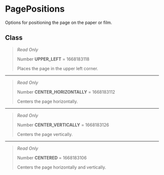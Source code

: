 # PagePositions
Options for positioning the page on the paper or film.

## Class
> *Read Only* 
> 
> Number **UPPER_LEFT** = 1668183118
> 
> Places the page in the upper left corner.
*** 
> *Read Only* 
> 
> Number **CENTER_HORIZONTALLY** = 1668183112
> 
> Centers the page horizontally.
*** 
> *Read Only* 
> 
> Number **CENTER_VERTICALLY** = 1668183126
> 
> Centers the page vertically.
*** 
> *Read Only* 
> 
> Number **CENTERED** = 1668183106
> 
> Centers the page horizontally and vertically.

